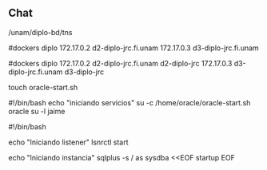 ## Chat

/unam/diplo-bd/tns

#dockers diplo 
172.17.0.2 d2-diplo-jrc.fi.unam 
172.17.0.3 d3-diplo-jrc.fi.unam 

#dockers diplo 
172.17.0.2 d2-diplo-jrc.fi.unam d2-diplo-jrc 
172.17.0.3 d3-diplo-jrc.fi.unam d3-diplo-jrc 

touch oracle-start.sh

#!/bin/bash 
echo "iniciando servicios" 
su -c /home/oracle/oracle-start.sh oracle 
su -l jaime 

#!/bin/bash 

echo "Iniciando listener" 
lsnrctl start 

echo "Iniciando instancia" 
sqlplus -s / as sysdba <<EOF 
startup 
EOF 